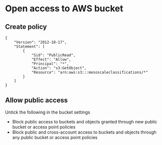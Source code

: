 # Open access to AWS bucket

## Create policy

```
{
    "Version": "2012-10-17",
    "Statement": [
        {
            "Sid": "PublicRead",
            "Effect": "Allow",
            "Principal": "*",
            "Action": "s3:GetObject",
            "Resource": "arn:aws:s3:::mesoscaleclassifications/*"
        }
    ]
}
```

## Allow public access

Untick the following in the bucket settings
- Block public access to buckets and objects granted through new public bucket or access point policies
- Block public and cross-account access to buckets and objects through any public bucket or access point policies
